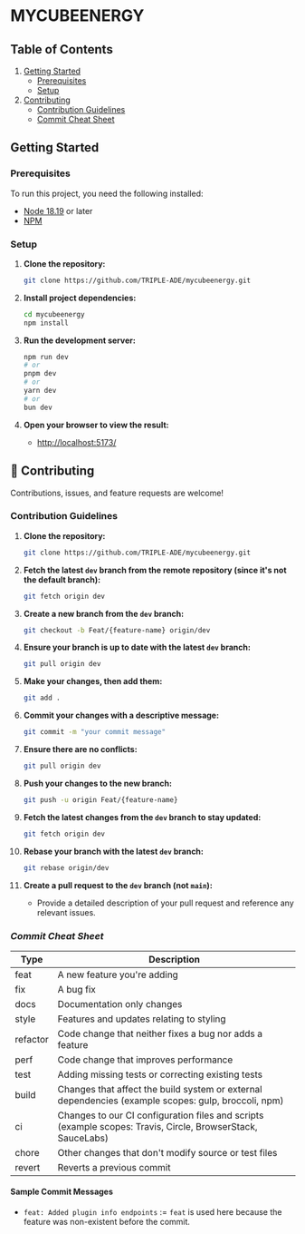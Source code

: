 # MYCUBEENERGY

## Table of Contents

1. [Getting Started](#getting-started)
   - [Prerequisites](#prerequisites)
   - [Setup](#setup)
2. [Contributing](#-contributing)
   - [Contribution Guidelines](#contribution-guidelines)
   - [Commit Cheat Sheet](#_commit-cheat-sheet)

## Getting Started

### Prerequisites

To run this project, you need the following installed:
- [Node 18.19](https://nodejs.org/) or later
- [NPM](https://www.npmjs.com/)

### Setup

1. **Clone the repository:**
    ```bash
    git clone https://github.com/TRIPLE-ADE/mycubeenergy.git
    ```
   
2. **Install project dependencies:**
    ```bash
    cd mycubeenergy
    npm install
    ```

3. **Run the development server:**
    ```bash
    npm run dev
    # or
    pnpm dev
    # or
    yarn dev
    # or
    bun dev
    ```

4. **Open your browser to view the result:**
    - [http://localhost:5173/](http://localhost:5173/)

## 🤝 Contributing

Contributions, issues, and feature requests are welcome!

### Contribution Guidelines

1. **Clone the repository:**
    ```bash
    git clone https://github.com/TRIPLE-ADE/mycubeenergy.git
    ```

2. **Fetch the latest `dev` branch from the remote repository (since it's not the default branch):**
    ```bash
    git fetch origin dev
    ```

3. **Create a new branch from the `dev` branch:**
    ```bash
    git checkout -b Feat/{feature-name} origin/dev
    ```

4. **Ensure your branch is up to date with the latest `dev` branch:**
    ```bash
    git pull origin dev
    ```

5. **Make your changes, then add them:**
    ```bash
    git add .
    ```

6. **Commit your changes with a descriptive message:**
    ```bash
    git commit -m "your commit message"
    ```

7. **Ensure there are no conflicts:**
    ```bash
    git pull origin dev
    ```

8. **Push your changes to the new branch:**
    ```bash
    git push -u origin Feat/{feature-name}
    ```

9. **Fetch the latest changes from the `dev` branch to stay updated:**
    ```bash
    git fetch origin dev
    ```

10. **Rebase your branch with the latest `dev` branch:**
    ```bash
    git rebase origin/dev
    ```

11. **Create a pull request to the `dev` branch (not `main`):**
    - Provide a detailed description of your pull request and reference any relevant issues.


### _Commit Cheat Sheet_

| Type     | Description                                                                                                 |
| -------- | ----------------------------------------------------------------------------------------------------------- |
| feat     | A new feature you're adding                                                                                              |
| fix      | A bug fix                                                                                                   |
| docs     | Documentation only changes                                                                                  |
| style    | Features and updates relating to styling                                                                   |
| refactor | Code change that neither fixes a bug nor adds a feature                                                   |
| perf     | Code change that improves performance                                                                     |
| test     | Adding missing tests or correcting existing tests                                                           |
| build    | Changes that affect the build system or external dependencies (example scopes: gulp, broccoli, npm)         |
| ci       | Changes to our CI configuration files and scripts (example scopes: Travis, Circle, BrowserStack, SauceLabs) |
| chore    | Other changes that don't modify source or test files                                                    |
| revert   | Reverts a previous commit                                                                                   |

#### Sample Commit Messages
- `feat: Added plugin info endpoints` := `feat` is used here because the feature was non-existent before the commit.